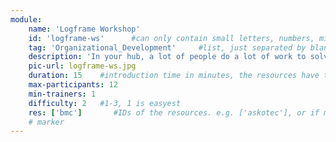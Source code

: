 ```yaml
---
module:
    name: 'Logframe Workshop'
    id: 'logframe-ws'      #can only contain small letters, numbers, minus and underscore. needs to be the same as the file name
    tag: 'Organizational_Development'     #list, just separated by blank space, e.g. 'Web Open_Source'
    description: 'In your hub, a lot of people do a lot of work to solve a problem (or several problems). You also utilize other ressources, like material, data, electricity, etc. What is the impact you are aiming for with all these inputs, and how do connect your inputs with your impact? One model (which is also at the core of the structure of most grant proposals)  is the Logframe.' #Craft the logframe of your project
    pic-url: logframe-ws.jpg
    duration: 15    #introduction time in minutes, the resources have their own time blocks
    max-participants: 12
    min-trainers: 1
    difficulty: 2   #1-3, 1 is easyest
    res: ['bmc']       #IDs of the resources. e.g. ['askotec'], or if more: ['askotec', 'ohg']
    # marker
---  
```

